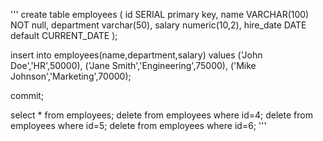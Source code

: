 '''
create table employees (
						id SERIAL primary key,
						name VARCHAR(100) NOT null,
						department varchar(50),
						salary numeric(10,2),
						hire_date DATE default CURRENT_DATE 
						);
      
insert into employees(name,department,salary)
			values
			('John Doe','HR',50000),
			('Jane Smith','Engineering',75000),
			('Mike Johnson','Marketing',70000);
		
commit;
			
select * from employees;
delete from employees where id=4;
delete from employees where id=5;
delete from employees where id=6;
'''
